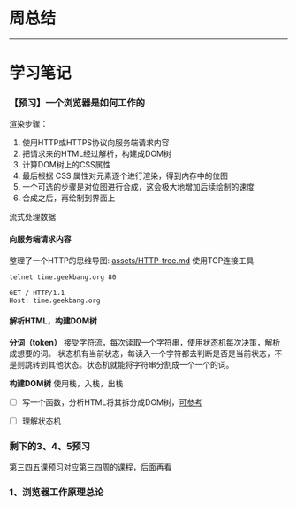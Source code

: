 # 周总结

----
# 学习笔记
### 【预习】一个浏览器是如何工作的
渲染步骤：
1. 使用HTTP或HTTPS协议向服务端请求内容
2. 把请求来的HTML经过解析，构建成DOM树
3. 计算DOM树上的CSS属性
4. 最后根据 CSS 属性对元素逐个进行渲染，得到内存中的位图
5. 一个可选的步骤是对位图进行合成，这会极大地增加后续绘制的速度
6. 合成之后，再绘制到界面上

流式处理数据

#### 向服务端请求内容
整理了一个HTTP的思维导图: [assets/HTTP-tree.md](./assets/HTTP-tree.md)
使用TCP连接工具
```shell
telnet time.geekbang.org 80

GET / HTTP/1.1
Host: time.geekbang.org
```

#### 解析HTML，构建DOM树

**分词（token）**
接受字符流，每次读取一个字符串，使用状态机每次决策，解析成想要的词。
状态机有当前状态，每读入一个字符都去判断是否是当前状态，不是则跳转到其他状态。状态机就能将字符串分割成一个一个的词。

**构建DOM树**
使用栈，入栈，出栈

- [ ] 写一个函数，分析HTML将其拆分成DOM树，[可参考](https://github.com/aimergenge/toy-html-parser)
- [ ] 理解状态机


### 剩下的3、4、5预习
第三四五课预习对应第三四周的课程，后面再看

### 1、浏览器工作原理总论